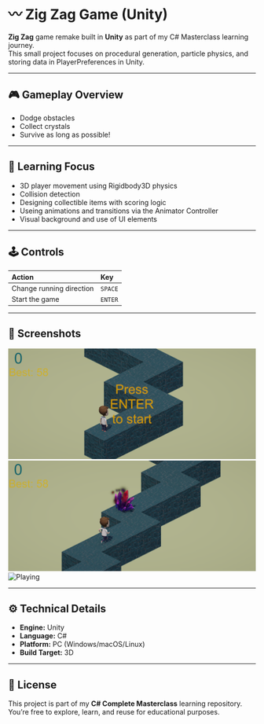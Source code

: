 # 〰️ Zig Zag Game (Unity)

**Zig Zag** game remake built in **Unity** as part of my C# Masterclass learning journey.  
This small project focuses on procedural generation, particle physics, and storing data in PlayerPreferences in Unity.

---

## 🎮 Gameplay Overview

- Dodge obstacles
- Collect crystals
- Survive as long as possible!

---

## 🧠 Learning Focus

- 3D player movement using Rigidbody3D physics  
- Collision detection
- Designing collectible items with scoring logic  
- Useing animations and transitions via the Animator Controller  
- Visual background and use of UI elements


---

## 🕹 Controls

| Action | Key |
|:--|:--|
| Change running direction | `SPACE` |
| Start the game | `ENTER` |

---

## 📸 Screenshots

![Menu](menu_image.png)
![Game](game_image.png)
![Playing](game_video.gif)

---

## ⚙️ Technical Details

- **Engine:** Unity
- **Language:** C#
- **Platform:** PC (Windows/macOS/Linux)
- **Build Target:** 3D

---

## 🧾 License

This project is part of my **C# Complete Masterclass** learning repository.  
You’re free to explore, learn, and reuse for educational purposes.  


